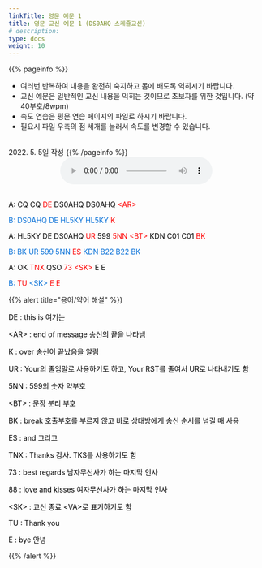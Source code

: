 ```yaml
---
linkTitle: 영문 예문 1
title: 영문 교신 예문 1 (DS0AHQ 스케쥴교신)
# description: 
type: docs
weight: 10
---
```


{{% pageinfo %}}
- 여러번 반복하여 내용을 완전히 숙지하고 몸에 배도록 익히시기 바랍니다.
- 교신 예문은 일반적인 교신 내용을 익히는 것이므로 초보자를 위한 것입니다. (약 40부호/8wpm)
- 속도 연습은 평문 연습 페이지의 파일로 하시기 바랍니다.
- 필요시 파일 우측의 점 세개를 눌러서 속도를 변경할 수 있습니다.
<br>
2022. 5. 5일 작성
{{% /pageinfo %}}

<br>

<center><audio src="https://blog.kakaocdn.net/dn/vX9kL/btrBsFMGkTh/VK9jGMxMUXdvemrG8cVj8k/tfile.mp3" controls="controls"></audio></center>
<br>
<p data-ke-size="size16"><span style="color: #000000;">A: CQ CQ <span style="color: red;">DE</span><span style="color: #000000;"> DS0AHQ DS0AHQ <span style="color: red;">&lt;AR&gt;</span><span style="color: #000000;"></span></p>
<p data-ke-size="size16"><span style="color: #006dd7;">B: DS0AHQ DE HL5KY HL5KY <span style="color: red;">K</span><span style="color: #006dd7;"></span></p>
<p data-ke-size="size16"><span style="color: #000000;">A: HL5KY DE DS0AHQ <span style="color: red;">UR</span><span style="color: #000000;"> 599 <span style="color: red;">5NN &lt;BT&gt;</span><span style="color: #000000;"> KDN C01 C01 <span style="color: red;">BK</span><span style="color: #000000;"></span></p>
<p data-ke-size="size16"><span style="color: #006dd7;">B: BK UR 599 5NN <span style="color: red;">ES</span><span style="color: #006dd7;"> KDN B22 B22 BK</span></p>
<p data-ke-size="size16"><span style="color: #000000;">A: OK <span style="color: red;">TNX</span><span style="color: #000000;"> QSO <span style="color: red;">73 &lt;SK&gt;</span><span style="color: #000000;"> E E</span></p>
<p data-ke-size="size16"><span style="color: #006dd7;">B: <span style="color: red;">TU</span><span style="color: #006dd7;"> &lt;SK&gt; <span style="color: red;">E E</span><span style="color: #006dd7;"></span></p>

{{% alert title="용어/약어 해설" %}}
<p data-ke-size="size16">
<p data-ke-size="size16"><span style="color: #000000;">DE : this is 여기는</span></p>
<p data-ke-size="size16"><span style="color: #000000;">&lt;AR&gt; : end of message 송신의 끝을 나타냄</span></p>
<p data-ke-size="size16"><span style="color: #000000;">K : over 송신이 끝났음을 알림</span></p>
<p data-ke-size="size16"><span style="color: #000000;">UR : Your의 줄임말로 사용하기도 하고, Your RST를 줄여서 UR로 나타내기도 함</span></p>
<p data-ke-size="size16"><span style="color: #000000;">5NN : 599의 숫자 약부호</span></p>
<p data-ke-size="size16"><span style="color: #000000;">&lt;BT&gt; : 문장 분리 부호</span></p>
<p data-ke-size="size16"><span style="color: #000000;">BK : break 호출부호를 부르지 않고 바로 상대방에게 송신 순서를 넘길 때 사용</span></p>
<p data-ke-size="size16"><span style="color: #000000;">ES : and 그리고</span></p>
<p data-ke-size="size16"><span style="color: #000000;">TNX : Thanks 감사. TKS를 사용하기도 함</span></p>
<p data-ke-size="size16"><span style="color: #000000;">73 : best regards 남자무선사가 하는 마지막 인사</span></p>
<p data-ke-size="size16"><span style="color: #000000;">88 : love and kisses 여자무선사가 하는 마지막 인사</span></p>
<p data-ke-size="size16"><span style="color: #000000;">&lt;SK&gt; : 교신 종료 &lt;VA&gt;로 표기하기도 함</span></p>
<p data-ke-size="size16"><span style="color: #000000;">TU : Thank you</span></p>
<p data-ke-size="size16"><span style="color: #000000;">E : bye 안녕</span></p>
{{% /alert %}}

